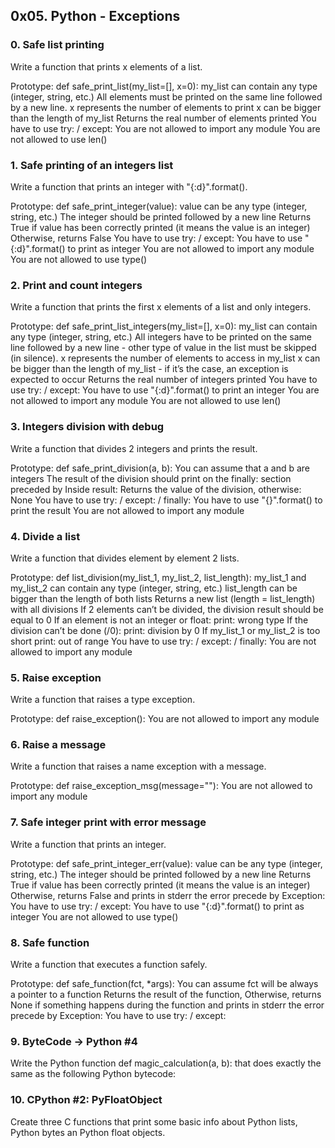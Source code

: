 ## 0x05. Python - Exceptions

### 0. Safe list printing
Write a function that prints x elements of a list.

Prototype: def safe_print_list(my_list=[], x=0):
    my_list can contain any type (integer, string, etc.)
    All elements must be printed on the same line followed by a new line.
    x represents the number of elements to print
    x can be bigger than the length of my_list
    Returns the real number of elements printed
    You have to use try: / except:
    You are not allowed to import any module
    You are not allowed to use len()

### 1. Safe printing of an integers list
Write a function that prints an integer with "{:d}".format().

Prototype: def safe_print_integer(value):
    value can be any type (integer, string, etc.)
    The integer should be printed followed by a new line
    Returns True if value has been correctly printed (it means the value is an integer)
    Otherwise, returns False
    You have to use try: / except:
    You have to use "{:d}".format() to print as integer
    You are not allowed to import any module
    You are not allowed to use type()

### 2. Print and count integers
Write a function that prints the first x elements of a list and only integers.

Prototype: def safe_print_list_integers(my_list=[], x=0):
    my_list can contain any type (integer, string, etc.)
    All integers have to be printed on the same line followed by a new line - other type of value in the list must be skipped (in silence).
    x represents the number of elements to access in my_list
    x can be bigger than the length of my_list - if it’s the case, an exception is expected to occur
    Returns the real number of integers printed
    You have to use try: / except:
    You have to use "{:d}".format() to print an integer
    You are not allowed to import any module
    You are not allowed to use len()

### 3. Integers division with debug
Write a function that divides 2 integers and prints the result.

Prototype: def safe_print_division(a, b):
    You can assume that a and b are integers
    The result of the division should print on the finally: section preceded by Inside result:
    Returns the value of the division, otherwise: None
    You have to use try: / except: / finally:
    You have to use "{}".format() to print the result
    You are not allowed to import any module

### 4. Divide a list
Write a function that divides element by element 2 lists.

Prototype: def list_division(my_list_1, my_list_2, list_length):
    my_list_1 and my_list_2 can contain any type (integer, string, etc.)
    list_length can be bigger than the length of both lists
    Returns a new list (length = list_length) with all divisions
    If 2 elements can’t be divided, the division result should be equal to 0
    If an element is not an integer or float:
    print: wrong type
    If the division can’t be done (/0):
        print: division by 0
        If my_list_1 or my_list_2 is too short
        print: out of range
        You have to use try: / except: / finally:
        You are not allowed to import any module

### 5. Raise exception
Write a function that raises a type exception.

Prototype: def raise_exception():
    You are not allowed to import any module

### 6. Raise a message
Write a function that raises a name exception with a message.

Prototype: def raise_exception_msg(message=""):
You are not allowed to import any module

### 7. Safe integer print with error message
Write a function that prints an integer.

Prototype: def safe_print_integer_err(value):
    value can be any type (integer, string, etc.)
    The integer should be printed followed by a new line
    Returns True if value has been correctly printed (it means the value is an integer)
    Otherwise, returns False and prints in stderr the error precede by Exception:
    You have to use try: / except:
    You have to use "{:d}".format() to print as integer
    You are not allowed to use type()


### 8. Safe function
Write a function that executes a function safely.

Prototype: def safe_function(fct, *args):
    You can assume fct will be always a pointer to a function
    Returns the result of the function,
    Otherwise, returns None if something happens during the function and prints in stderr the error precede by Exception:
    You have to use try: / except:

### 9. ByteCode -> Python #4
Write the Python function def magic_calculation(a, b): that does exactly the same as the following Python bytecode:


### 10. CPython #2: PyFloatObject
Create three C functions that print some basic info about Python lists, Python bytes an Python float objects.































